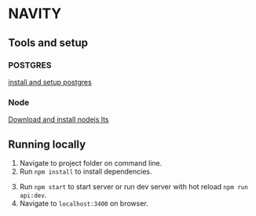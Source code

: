 # NAVITY

## Tools and setup

### POSTGRES

[install and setup postgres](https://www.enterprisedb.com/downloads/postgres-postgresql-downloads)

### Node

[Download and install nodejs lts](https://nodejs.org/en/download/)

## Running locally

1. Navigate to project folder on command line.
2. Run `npm install` to install dependencies.
<!-- 3. Run `npm run gen:keypair` to generate encryption keypair. -->
3. Run `npm start` to start server or run dev server with hot reload `npm run api:dev`.
4. Navigate to `localhost:3400` on browser.
